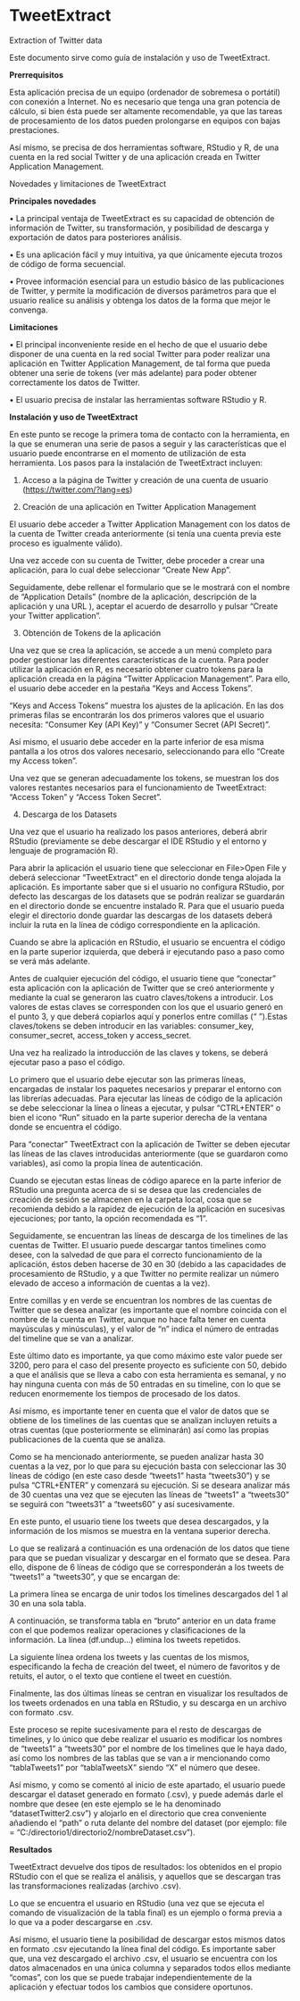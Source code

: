 # TweetExtract
Extraction of Twitter data

Este documento sirve como guía de instalación y uso de TweetExtract.

**Prerrequisitos**

Esta aplicación precisa de un equipo (ordenador de sobremesa o portátil) con conexión a Internet. No es necesario que tenga una gran potencia de cálculo, si bien ésta puede ser altamente recomendable, ya que las tareas de procesamiento de los datos pueden prolongarse en equipos con bajas prestaciones.

Así mismo, se precisa de dos herramientas software, RStudio y R, de una cuenta en la red social Twitter y de una aplicación creada en Twitter Application Management.

Novedades y limitaciones de TweetExtract

**Principales novedades**

•	La principal ventaja de TweetExtract es su capacidad de obtención de información de Twitter, su transformación, y posibilidad de descarga y exportación de datos para posteriores análisis.

•	Es una aplicación fácil y muy intuitiva, ya que únicamente ejecuta trozos de código de forma secuencial.

•	Provee información esencial para un estudio básico de las publicaciones de Twitter, y permite la modificación de diversos parámetros para que el usuario realice su análisis y obtenga los datos de la forma que mejor le convenga.

**Limitaciones**

•	El principal inconveniente reside en el hecho de que el usuario debe disponer de una cuenta en la red social Twitter para poder realizar una aplicación en Twitter Application Management, de tal forma que pueda obtener una serie de tokens (ver más adelante) para poder obtener correctamente los datos de Twitter.

•	El usuario precisa de instalar las herramientas software RStudio y R.

**Instalación y uso de TweetExtract**

En este punto se recoge la primera toma de contacto con la herramienta, en la que se enumeran una serie de pasos a seguir y las características que el usuario puede encontrarse en el momento de utilización de esta herramienta. Los pasos para la instalación de TweetExtract incluyen:

1.	Acceso a la página de Twitter y creación de una cuenta de usuario (https://twitter.com/?lang=es)

2.	Creación de una aplicación en Twitter Application Management

El usuario debe acceder a Twitter Application Management con los datos de la cuenta de Twitter creada anteriormente (si tenía una cuenta previa este proceso es igualmente válido).

Una vez accede con su cuenta de Twitter, debe proceder a crear una aplicación, para lo cual debe seleccionar “Create New App”. 

Seguidamente, debe rellenar el formulario que se le mostrará con el nombre de “Application Details” (nombre de la aplicación, descripción de la aplicación y una URL ), aceptar el acuerdo de desarrollo y pulsar “Create your Twitter application”.
 
3.	Obtención de Tokens de la aplicación

Una vez que se crea la aplicación, se accede a un menú completo para poder gestionar las diferentes características de la cuenta. Para poder utilizar la aplicación en R, es necesario obtener cuatro tokens para la aplicación creada en la página “Twitter Applicacion Management”. Para ello, el usuario debe acceder en la pestaña “Keys and Access Tokens”.

“Keys and Access Tokens” muestra los ajustes de la aplicación. En las dos primeras filas se encontrarán los dos primeros valores que el usuario necesita: “Consumer Key (API Key)” y “Consumer Secret (API Secret)”.

Así mismo, el usuario debe acceder en la parte inferior de esa misma pantalla a los otros dos valores necesario, seleccionando para ello “Create my Access token”.

Una vez que se generan adecuadamente los tokens, se muestran los dos valores restantes necesarios para el funcionamiento de TweetExtract: “Access Token” y “Access Token Secret”.
 
4.	Descarga de los Datasets

Una vez que el usuario ha realizado los pasos anteriores, deberá abrir RStudio (previamente se debe descargar el IDE RStudio y el entorno y lenguaje de programación R).

Para abrir la aplicación el usuario tiene que seleccionar en File>Open File y deberá seleccionar “TweetExtract” en el directorio donde tenga alojada la aplicación. Es importante saber que si el usuario no configura RStudio, por defecto las descargas de los datasets que se podrán realizar se guardarán en el directorio donde se encuentre instalado R. Para que el usuario pueda elegir el directorio donde guardar las descargas de los datasets deberá incluir la ruta en la línea de código correspondiente en la aplicación.

Cuando se abre la aplicación en RStudio, el usuario se encuentra el código en la parte superior izquierda, que deberá ir ejecutando paso a paso como se verá más adelante.

Antes de cualquier ejecución del código, el usuario tiene que “conectar” esta aplicación con la aplicación de Twitter que se creó anteriormente y mediante la cual se generaron las cuatro claves/tokens a introducir. Los valores de estas claves se corresponden con los que el usuario generó en el punto 3, y que deberá copiarlos aquí y ponerlos entre comillas (“ ”).Estas claves/tokens se deben introducir en las variables: consumer_key, consumer_secret, access_token y access_secret.

Una vez ha realizado la introducción de las claves y tokens, se deberá ejecutar paso a paso el código.

Lo primero que el usuario debe ejecutar son las primeras líneas, encargadas de instalar los paquetes necesarios y preparar el entorno con las librerías adecuadas. Para ejecutar las líneas de código de la aplicación se debe seleccionar la línea o líneas a ejecutar, y pulsar “CTRL+ENTER” o bien el icono “Run” situado en la parte superior derecha de la ventana donde se encuentra el código.

Para “conectar” TweetExtract con la aplicación de Twitter se deben ejecutar las líneas de las claves introducidas anteriormente (que se guardaron como variables), así como la propia línea de autenticación.

Cuando se ejecutan estas líneas de código aparece en la parte inferior de RStudio una pregunta acerca de si se desea que las credenciales de creación de sesión se almacenen en la carpeta local, cosa que se recomienda debido a la rapidez de ejecución de la aplicación en sucesivas ejecuciones; por tanto, la opción recomendada es “1”.

Seguidamente, se encuentran las líneas de descarga de los timelines de las cuentas de Twitter. El usuario puede descargar tantos timelines como desee, con la salvedad de que para el correcto funcionamiento de la aplicación, éstos deben hacerse de 30 en 30 (debido a las capacidades de procesamiento de RStudio, y a que Twitter no permite realizar un número elevado de acceso a información de cuentas a la vez).

Entre comillas y en verde se encuentran los nombres de las cuentas de Twitter que se desea analizar (es importante que el nombre coincida con el nombre de la cuenta en Twitter, aunque no hace falta tener en cuenta mayúsculas y minúsculas), y el valor de “n” indica el número de entradas del timeline que se van a analizar.

Este último dato es importante, ya que como máximo este valor puede ser 3200, pero para el caso del presente proyecto es suficiente con 50, debido a que el análisis que se lleva a cabo con esta herramienta es semanal, y no hay ninguna cuenta con más de 50 entradas en su timeline, con lo que se reducen enormemente los tiempos de procesado de los datos.

Así mismo, es importante tener en cuenta que el valor de datos que se obtiene de los timelines de las cuentas que se analizan incluyen retuits a otras cuentas (que posteriormente se eliminarán) así como las propias publicaciones de la cuenta que se analiza.

Como se ha mencionado anteriormente, se pueden analizar hasta 30 cuentas a la vez, por lo que para su ejecución basta con seleccionar las 30 líneas de código (en este caso desde “tweets1” hasta “tweets30”) y se pulsa “CTRL+ENTER” y comenzará su ejecución. Si se deseara analizar más de 30 cuentas una vez que se ejecuten las líneas de “tweets1” a “tweets30” se seguirá con “tweets31” a “tweets60” y así sucesivamente.

En este punto, el usuario tiene los tweets que desea descargados, y la información de los mismos se muestra en la ventana superior derecha.

Lo que se realizará a continuación es una ordenación de los datos que tiene para que se puedan visualizar y descargar en el formato que se desea. Para ello, dispone de 6 líneas de código que se corresponderán a los tweets de “tweets1” a “tweets30”, y que se encargan de:

La primera línea se encarga de unir todos los timelines descargados del 1 al 30 en una sola tabla.

A continuación, se transforma tabla en “bruto” anterior en un data frame con el que podemos realizar operaciones y clasificaciones de la información. La línea (df.undup...) elimina los tweets repetidos.

La siguiente línea ordena los tweets y las cuentas de los mismos, especificando la fecha de creación del tweet, el número de favoritos y de retuits, el autor, o el texto que contiene el tweet en cuestión.

Finalmente, las dos últimas líneas se centran en visualizar los resultados de los tweets ordenados en una tabla en RStudio, y su descarga en un archivo con formato .csv.

Este proceso se repite sucesivamente para el resto de descargas de timelines, y lo único que debe realizar el usuario es modificar los nombres de “tweets1” a “tweets30” por el nombre de los timelines que le haya dado, así como los nombres de las tablas que se van a ir mencionando como “tablaTweets1” por “tablaTweetsX” siendo “X” el número que desee.

Así mismo, y como se comentó al inicio de este apartado, el usuario puede descargar el dataset generado en formato (.csv), y puede además darle el nombre que desee (en este ejemplo se le ha denominado “datasetTwitter2.csv”) y alojarlo en el directorio que crea conveniente añadiendo el “path” o ruta delante del nombre del dataset (por ejemplo: file = “C:/directorio1/directorio2/nombreDataset.csv”).

**Resultados**

TweetExtract devuelve dos tipos de resultados: los obtenidos en el propio RStudio con el que se realiza el análisis, y aquellos que se descargan tras las transformaciones realizadas (archivo .csv).

Lo que se encuentra el usuario en RStudio (una vez que se ejecuta el comando de visualización de la tabla final) es un ejemplo o forma previa a lo que va a poder descargarse en .csv. 

Así mismo, el usuario tiene la posibilidad de descargar estos mismos datos en formato .csv ejecutando la línea final del código. Es importante saber que, una vez descargado el archivo .csv, el usuario se encuentra con los datos almacenados en una única columna y separados todos ellos mediante “comas”, con los que se puede trabajar independientemente de la aplicación y efectuar todos los cambios que considere oportunos.
